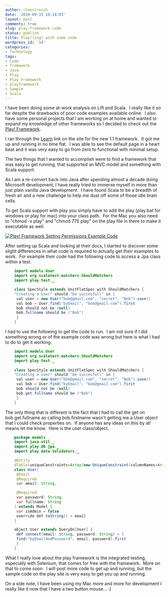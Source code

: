 ```yaml
---
author: ctoestreich
date: '2010-09-15 18:14:03'
layout: post
comments: true
slug: play-framework-code
status: publish
title: Play!(ing) with some code
wordpress_id: '14'
categories:
- Technology
tags:
- Code
- framework
- Java
- Play
- Play Framework
- playframework
- Sample
- Scala
---
```


I have been doing some at-work analysis on Lift and Scala.  I really like it
so far despite the drawbacks of poor code examples available online.  I also
have some personal projects that I am working on at home and wanted to expand
my knowledge of other frameworks so I decided to check out the [Play! Framework][1].

I ran through the [Learn][2] link on the site for the new 1.1 framework.  It
got me up and running in no time flat.  I was able to see the default page in
a heart beat and it was very easy to go from zero to functional with minimal
setup.

The two things that I wanted to accomplish were to find a framework that was
easy to get running, that supported an MVC model and something with Scala
support.

As I am a re-convert back into Java after spending almost a decade doing
Microsoft development, I have really tried to immerse myself in more than just
plain vanilla Java development.  I have found Scala to be a breadth of fresh
air and a new challenge to help me dust off some of those idle brain cells.

To get Scala support with play you simply have to add the play (play.bat for
windows or play for mac) into your class path.  For the Mac you also need to
"chmod -x play" and "chmod 775 play" on the play file in there to make it
executable as well.

[![Play! Framework Setting Permissions Example Code][3]][4]

After setting up Scala and looking at their docs, I started to discover some
slight differences in what code is required to actually get their examples to
work.  For example their code had the following code to access a Jpa class
within a test.

``` java
    import models.User
    import org.scalatest.matchers.ShouldMatchers
    import play.test._

    class SpecStyle extends UnitFlatSpec with ShouldMatchers {
    "Creating a user" should "be succesfull" in {
     val user = new User("bob@gmail.com", "secret", "Bob").save()
     val bob = User.find("byEmail", "bob@gmail.com").first
     bob should not be (null)
     bob.fullname should be ("Bob")
     }
    }
```

I had to use the following to get the code to run.  I am not sure if I did
something wrong or of the example code was wrong but here is what I had to do
to get it working.

``` java
    import models.User
    import org.scalatest.matchers.ShouldMatchers
    import play.test._
    
    class SpecStyle extends UnitFlatSpec with ShouldMatchers {
    "Creating a user" should "be succesfull" in {
     val user = new User("bob@gmail.com", "secret", "Bob").save()
     val bob = User.find("byEmail", "bob@gmail.com").first
     bob should not be (null)
     bob.get.fullname should be ("Bob")
     }
    }
```

The only thing that is different is the fact that I had to call the get on
bob.get.fullname as calling bob.firstname wasn't getting me a User object that
I could check properties on.  If anyone has any ideas on this by all means let
me know.  Here is the user class/object.

``` java
    package models
    import java.util._
    import play.db.jpa._
    import play.data.Validators._

    @Entity
    @Table(uniqueConstraints=Array(new UniqueConstraint(columnNames=Array("email"))))
    class User(
     @Email
     @Required
     var email: String,

     @Required
     var password: String,
     var fullname: String
    ) extends Model {
     var isAdmin = false
     override def toString() = email
    }

    object User extends QueryOn[User] {
     def connect(email: String, password: String) = {
     find("byEmailAndPassword", email, password).first
     }
    }
```

What I really love about the play framework is the integrated testing,
especially with Selenium, that comes for free with the framework.  More on
that to come soon.  I will post more code to get up and running, but the
sample code on the play site is very easy to get you up and running.

On a side note, I have been using my Mac more and more for development I
really like it now that I have a two button mouse... :)

   [1]: http://www.playframework.org/ (Play! Framework)
   [2]: http://www.playframework.org/documentation/1.1-trunk/home
   [3]: http://build.christianoestreich.com/wp-content/uploads/2010/09/Screen-shot-2010-09-15-at-8.11.21-PM.png (Play! Framework Setup)
   [4]: http://build.christianoestreich.com/wp-content/uploads/2010/09/Screen-shot-2010-09-15-at-8.11.21-PM.png

